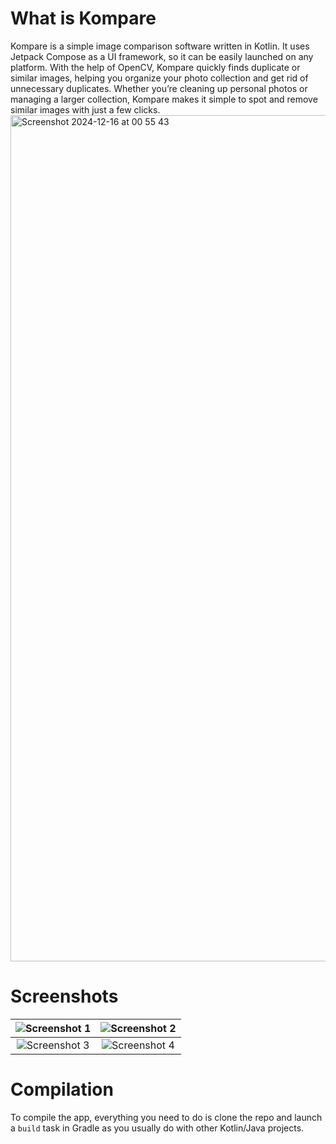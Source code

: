 # What is Kompare

Kompare is a simple image comparison software written in Kotlin. It uses Jetpack Compose as a UI framework, so it can be easily launched on any platform. 
With the help of OpenCV, Kompare quickly finds duplicate or similar images, helping you organize your photo collection and get rid of unnecessary duplicates.
Whether you’re cleaning up personal photos or managing a larger collection, Kompare makes it simple to spot and remove similar images with just a few clicks.
<img width="1354" alt="Screenshot 2024-12-16 at 00 55 43" src="https://github.com/user-attachments/assets/33403f69-6a56-4c95-865d-51fa6ef699f7" />

# Screenshots

| ![Screenshot 1](https://github.com/user-attachments/assets/b6753f0f-db64-4a08-981c-04fe00e75878) | ![Screenshot 2](https://github.com/user-attachments/assets/b72456cc-42b4-49e3-84db-18d71abad653) |
|:--:|:--:|
| ![Screenshot 3](https://github.com/user-attachments/assets/b0d7a0d3-c061-41e4-a32e-9d2461a51473) | ![Screenshot 4](https://github.com/user-attachments/assets/3d17651c-afa9-4757-a55d-fc6067f54857) |


# Compilation

To compile the app, everything you need to do is clone the repo and launch a `build` task in Gradle as you usually do with other Kotlin/Java projects.
